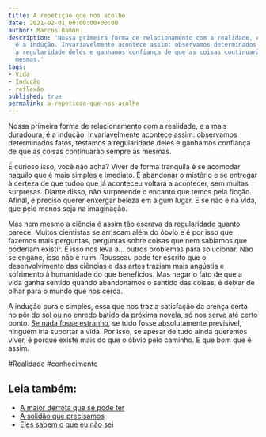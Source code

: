 ```yaml
---
title: A repetição que nos acolhe
date: 2021-02-01 00:00:00+00:00
author: Marcos Ramon
description: 'Nossa primeira forma de relacionamento com a realidade, e a mais duradoura,
  é a indução. Invariavelmente acontece assim: observamos determinados fatos, testamos
  a regularidade deles e ganhamos confiança de que as coisas continuarão sempre as
  mesmas.'
tags:
- Vida
- Indução
- reflexão
published: true
permalink: a-repeticao-que-nos-acolhe
---
```

Nossa primeira forma de relacionamento com a realidade, e a mais duradoura, é a indução. Invariavelmente acontece assim: observamos determinados fatos, testamos a regularidade deles e ganhamos confiança de que as coisas continuarão sempre as mesmas.

É curioso isso, você não acha? Viver de forma tranquila é se acomodar naquilo que é mais simples e imediato. É abandonar o mistério e se entregar à certeza de que tudoo  que já aconteceu voltará a acontecer, sem muitas surpresas. Diante disso, não surpreende o encanto que temos pela ficção. Afinal, é preciso querer enxergar beleza em algum lugar. E se não é na vida, que pelo menos seja na imaginação.

Mas nem mesmo a ciência é assim tão escrava da regularidade quanto parece. Muitos cientistas se arriscam além do óbvio e é por isso que fazemos mais perguntas, perguntas sobre coisas que nem sabíamos que poderiam existir. E isso nos leva a... outros problemas para solucionar. Não se engane, isso não é ruim. Rousseau pode ter escrito que o desenvolvimento das ciências e das artes traziam mais angústia e sofrimento à humanidade do que benefícios. Mas negar o fato de que a vida ganha sentido quando abandonamos o sentido das coisas, é deixar de olhar para o mundo que  nos cerca. 

A indução pura e simples, essa que nos traz a satisfação da crença certa no pôr do sol ou no enredo batido da próxima novela, só nos serve até certo ponto. [Se nada fosse estranho](https://marcosramon.net/blog/coisas-estranhas-acontecem), se tudo fosse absolutamente previsível, ninguém iria suportar a vida. Por isso, se apesar de tudo ainda queremos viver, é porque existe mais do que o óbvio pelo caminho. E que bom que é assim.

#Realidade #conhecimento<div class="leia-tambem" markdown="1">
## Leia também:

- <a href="/a-maior-derrota-que-se-pode-ter">A maior derrota que se pode ter</a>
- <a href="/a-solidao-que-precisamos">A solidão que precisamos</a>
- <a href="/eles-sabem-o-que-eu-nao-sei">Eles sabem o que eu não sei</a>
</div>